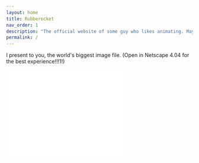 ```yaml
---
layout: home
title: Rubberocket
nav_order: 1
description: "The official website of some guy who likes animating. May also include other things to look at."
permalink: /
---
```


I present to you, the world's biggest image file. (Open in Netscape 4.04 for the best experience!!!1!)


![world's worst loading image](/assets/images/joke/slowload.gif)
</div>